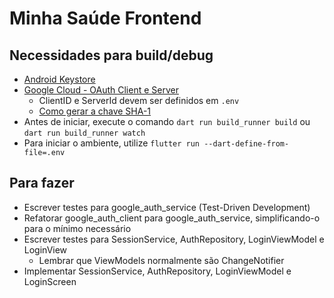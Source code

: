 # Minha Saúde Frontend

## Necessidades para build/debug

-   [Android Keystore](https://docs.flutter.dev/deployment/android#sign-the-app)
-   [Google Cloud - OAuth Client e Server](https://developer.android.com/identity/sign-in/credential-manager-siwg#set-google)
    -   ClientID e ServerId devem ser definidos em `.env`
    -   [Como gerar a chave SHA-1](https://stackoverflow.com/questions/51845559/generate-sha-1-for-flutter-react-native-android-native-app)
-   Antes de iniciar, execute o comando `dart run build_runner build` ou `dart run build_runner watch`
-   Para iniciar o ambiente, utilize `flutter run --dart-define-from-file=.env`

## Para fazer

-   Escrever testes para google_auth_service (Test-Driven Development)
-   Refatorar google_auth_client para google_auth_service, simplificando-o para o mínimo necessário
-   Escrever testes para SessionService, AuthRepository, LoginViewModel e LoginView
    -   Lembrar que ViewModels normalmente são ChangeNotifier
-   Implementar SessionService, AuthRepository, LoginViewModel e LoginScreen
